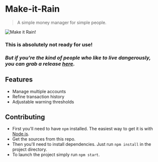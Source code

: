 Make-it-Rain
=====

> A simple money manager for simple people.

![Make it Rain!](https://media.giphy.com/media/3o85xx4YNo8LuDFIli/giphy.gif)

### This is absolutely not ready for use!
### *But if you're the kind of people who like to live dangerously, you can grab a release [here](https://github.com/de-luca/Make-it-Rain/releases).*

## Features
- Manage multiple accounts
- Refine transaction history
- Adjustable warning thresholds

## Contributing
- First you'll need to have `npm` installed. The easiest way to get it is with [Node.js](https://nodejs.org/en/).
- Get the sources from this repo.
- Then you'll need to install dependencies. Just run `npm install` in the project directory.
- To launch the project simply run `npm start`.
